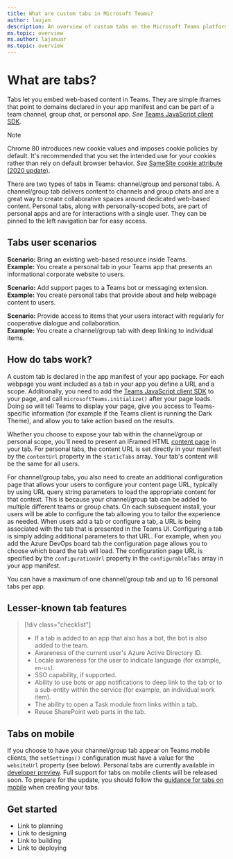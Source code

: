 ```yaml
---
title: What are custom tabs in Microsoft Teams?
author: laujan
description: An overview of custom tabs on the Microsoft Teams platform
ms.topic: overview
ms.author: lajanuar
ms.topic: overview
---
```

# What are tabs?

Tabs let you embed web-based content in Teams. They are simple iframes that point to domains declared in your app manifest and can be part of a team channel, group chat, or personal app. *See* [Teams JavaScript client SDK](/javascript/api/overview/msteams-client).

> [!NOTE]
> Chrome 80 introduces new cookie values and imposes cookie policies by default. It's recommended that you set the intended use for your cookies rather than rely on default browser behavior. *See* [SameSite cookie attribute (2020 update)](../resources/samesite-cookie-update.md).

There are two types of tabs in Teams: channel/group and personal tabs. A channel/group tab delivers content to channels and group chats and are a great way to create collaborative spaces around dedicated web-based content. Personal tabs, along with personally-scoped bots, are part of personal apps and are for interactions with a single user. They can be pinned to the left navigation bar for easy access.

## Tabs user scenarios

**Scenario:** Bring an existing web-based resource inside Teams. \
**Example:** You create a personal tab in your Teams app that presents an informational corporate website to users.

**Scenario:** Add support pages to a Teams bot or messaging extension. \
**Example:** You create personal tabs that provide about and help webpage content to users.

**Scenario:** Provide access to items that your users interact with regularly for cooperative dialogue and collaboration. \
**Example:** You create a channel/group tab with deep linking to individual items.

## How do tabs work?

A custom tab is declared in the app manifest of your app package. For each webpage you want included as a tab in your app you define a URL and a scope. Additionally, you need to add the [Teams JavaScript client SDK](/javascript/api/overview/msteams-client) to your page, and call `microsoftTeams.initialize()` after your page loads. Doing so will tell Teams to display your page, give you access to Teams-specific information (for example if the Teams client is running the Dark Theme), and allow you to take action based on the results.

Whether you choose to expose your tab within the channel/group or personal scope, you'll need to present an IFramed HTML [content page](~/tabs/how-to/create-tab-pages/content-page.md) in your tab. For personal tabs, the content URL is set directly in your manifest by the `contentUrl` property in the `staticTabs` array. Your tab's content will be the same for all users.

For channel/group tabs, you also need to create an additional configuration page that allows your users to configure your content page URL, typically by using URL query string parameters to load the appropriate content for that context. This is because your channel/group tab can be added to multiple different teams or group chats. On each subsequent install, your users will be able to configure the tab allowing you to tailor the experience as needed. When users add a tab or configure a tab, a URL is being associated with the tab that is presented in the Teams UI. Configuring a tab is simply adding additional parameters to that URL. For example, when you add the Azure DevOps board tab the configuration page allows you to choose which board the tab will load. The configuration page URL is specified by the  `configurationUrl` property in the `configurableTabs` array in your app manifest.

You can have a maximum of one channel/group tab and up to 16 personal tabs per app.

## Lesser-known tab features

> [!div class="checklist"]
>
> * If a tab is added to an app that also has a bot, the bot is also added to the team.
> * Awareness of the current user's Azure Active Directory ID.
> * Locale awareness for the user to indicate language (for example, `en-us`).
> * SSO capability, if supported.
> * Ability to use bots or app notifications to deep link to the tab or to a sub-entity within the service (for example, an individual work item).
> * The ability to open a Task module from links within a tab.
> * Reuse SharePoint web parts in the tab.

## Tabs on mobile

If you choose to have your channel/group tab appear on Teams mobile clients, the `setSettings()` configuration must have a value for the `websiteUrl` property (see below). Personal tabs are currently available in [developer preview](~/resources/dev-preview/developer-preview-intro.md). Full support for tabs on mobile clients will be released soon. To prepare for the update, you should follow the [guidance for tabs on mobile](~/tabs/design/tabs-mobile.md) when creating your tabs.

## Get started

* Link to planning
* Link to designing
* Link to building
* Link to deploying
